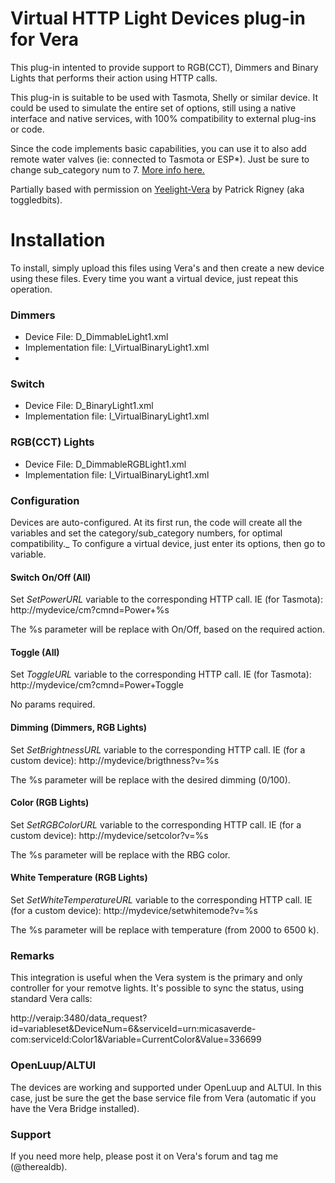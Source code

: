 # Virtual HTTP Light Devices plug-in for Vera
This plug-in intented to provide support to RGB(CCT), Dimmers and Binary Lights that performs their action using HTTP calls.

This plug-in is suitable to be used with Tasmota, Shelly or similar device. It could be used to simulate the entire set of options, still using a native interface and native services, with 100% compatibility to external plug-ins or code.

Since the code implements basic capabilities, you can use it to also add remote water valves (ie: connected to Tasmota or ESP*). Just be sure to change sub_category num to 7. [More info here.](http://wiki.micasaverde.com/index.php/Luup_Device_Categories)

Partially based with permission on [Yeelight-Vera](https://github.com/toggledbits/Yeelight-Vera) by Patrick Rigney (aka toggledbits).

# Installation
To install, simply upload this files using Vera's and then create a new device using these files.
Every time you want a virtual device, just repeat this operation.

### Dimmers
- Device File: D_DimmableLight1.xml
- Implementation file: I_VirtualBinaryLight1.xml
- 
### Switch
- Device File: D_BinaryLight1.xml
- Implementation file: I_VirtualBinaryLight1.xml

### RGB(CCT) Lights
- Device File: D_DimmableRGBLight1.xml
- Implementation file: I_VirtualBinaryLight1.xml

### Configuration
Devices are auto-configured. At its first run, the code will create all the variables and set the category/sub_category numbers, for optimal compatibility._
To configure a virtual device, just enter its options, then go to variable.

#### Switch On/Off (All)
Set *SetPowerURL* variable to the corresponding HTTP call.
IE (for Tasmota): http://mydevice/cm?cmnd=Power+%s

The %s parameter will be replace with On/Off, based on the required action.

#### Toggle (All)
Set *ToggleURL* variable to the corresponding HTTP call.
IE (for Tasmota): http://mydevice/cm?cmnd=Power+Toggle

No params required.

#### Dimming (Dimmers, RGB Lights)
Set *SetBrightnessURL* variable to the corresponding HTTP call.
IE (for a custom device): http://mydevice/brigthness?v=%s

The %s parameter will be replace with the desired dimming (0/100).

#### Color (RGB Lights)
Set *SetRGBColorURL* variable to the corresponding HTTP call.
IE (for a custom device): http://mydevice/setcolor?v=%s

The %s parameter will be replace with the RBG color.

#### White Temperature (RGB Lights)
Set *SetWhiteTemperatureURL* variable to the corresponding HTTP call.
IE (for a custom device): http://mydevice/setwhitemode?v=%s

The %s parameter will be replace with temperature (from 2000 to 6500 k).

### Remarks
This integration is useful when the Vera system is the primary and only controller for your remotve lights.
It's possible to sync the status, using standard Vera calls:

http://veraip:3480/data_request?id=variableset&DeviceNum=6&serviceId=urn:micasaverde-com:serviceId:Color1&Variable=CurrentColor&Value=336699

### OpenLuup/ALTUI
The devices are working and supported under OpenLuup and ALTUI. In this case, just be sure the get the base service file from Vera (automatic if you have the Vera Bridge installed).

### Support
If you need more help, please post it on Vera's forum and tag me (@therealdb).